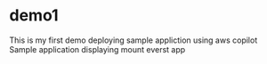 # demo1
This is my first demo deploying sample appliction using aws copilot
<br>
Sample application displaying mount everst app

